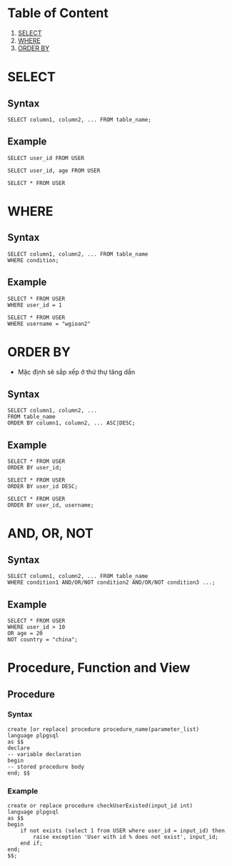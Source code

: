 # Table of Content
1. [ SELECT ](#select)
2. [ WHERE ](#where)
3. [ ORDER BY ](#order_by)


<a name="select"></a>
# SELECT

## Syntax
```
SELECT column1, column2, ... FROM table_name;
```

## Example
```
SELECT user_id FROM USER

SELECT user_id, age FROM USER

SELECT * FROM USER
```

<a name="where"></a>
# WHERE

## Syntax
```
SELECT column1, column2, ... FROM table_name
WHERE condition;
```

## Example
```
SELECT * FROM USER
WHERE user_id = 1

SELECT * FROM USER
WHERE username = "wgioan2"
```

<a name="order_by"></a>
# ORDER BY
- Mặc định sẽ sắp xếp ở thứ thự tăng dần

## Syntax
```
SELECT column1, column2, ...
FROM table_name
ORDER BY column1, column2, ... ASC|DESC;
```

## Example
```
SELECT * FROM USER
ORDER BY user_id;

SELECT * FROM USER
ORDER BY user_id DESC;

SELECT * FROM USER
ORDER BY user_id, username;
```

<a name="aon"></a>
# AND, OR, NOT

## Syntax
```
SELECT column1, column2, ... FROM table_name
WHERE condition1 AND/OR/NOT condition2 AND/OR/NOT condition3 ...;
```

## Example
```
SELECT * FROM USER
WHERE user_id > 10
OR age = 20
NOT country = "china";
```

<a name="procedure_function_view"></a>
# Procedure, Function and View

## Procedure
### Syntax
```
create [or replace] procedure procedure_name(parameter_list)
language plpgsql
as $$
declare
-- variable declaration
begin
-- stored procedure body
end; $$
```

### Example
```
create or replace procedure checkUserExisted(input_id int)
language plpgsql
as $$
begin
    if not exists (select 1 from USER where user_id = input_id) then
        raise exception 'User with id % does not exist', input_id;
    end if;
end;
$$;
```
